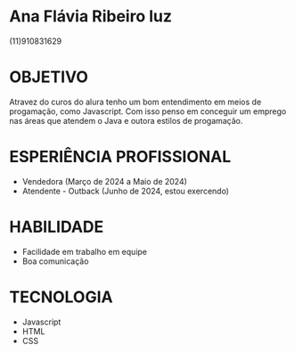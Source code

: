 # Ana Flávia Ribeiro luz 
(11)910831629

# OBJETIVO
Atravez do curos do alura tenho um bom entendimento em meios de progamação, como Javascript. Com isso penso em conceguir um emprego nas áreas que atendem o Java e outora estilos de progamação.

# ESPERIÊNCIA PROFISSIONAL 
- Vendedora (Março de 2024 a Maio de 2024)
- Atendente - Outback (Junho de 2024, estou exercendo)

# HABILIDADE 
- Facilidade em trabalho em equipe
- Boa comunicação

# TECNOLOGIA 
- Javascript
- HTML
- CSS
  
